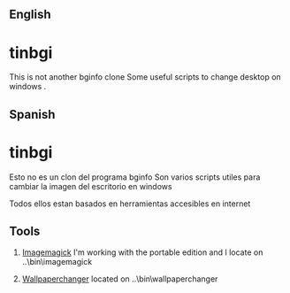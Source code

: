 English
-------

# tinbgi
This is not another bginfo clone
Some useful scripts to change desktop on windows
.


Spanish
-------
# tinbgi
Esto no es un clon del programa bginfo
Son varios scripts utiles para cambiar la imagen del escritorio en windows

Todos ellos estan basados en herramientas accesibles en internet


Tools
-----

1. [Imagemagick](http://www.imagemagick.org/script/binary-releases.php) I'm working with the portable edition and I locate on ..\bin\imagemagick

2. [Wallpaperchanger](http://www.sg20.com/wallpaperchanger/) located on ..\bin\wallpaperchanger
